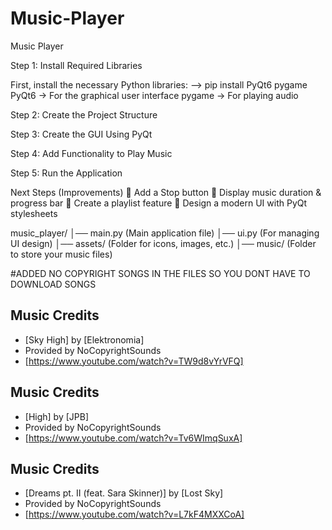 # Music-Player
Music Player

Step 1: Install Required Libraries

First, install the necessary Python libraries:
--> pip install PyQt6 pygame
PyQt6 → For the graphical user interface
pygame → For playing audio

Step 2: Create the Project Structure

Step 3: Create the GUI Using PyQt

Step 4: Add Functionality to Play Music

Step 5: Run the Application

Next Steps (Improvements)
🎵 Add a Stop button 🎵 Display music duration & progress bar 🎵 Create a playlist feature 🎵 Design a modern UI with PyQt stylesheets



music_player/
│── main.py  (Main application file)
│── ui.py  (For managing UI design)
│── assets/  (Folder for icons, images, etc.)
│── music/  (Folder to store your music files)










#ADDED NO COPYRIGHT SONGS IN THE FILES SO YOU DONT HAVE TO DOWNLOAD SONGS
## Music Credits  
- [Sky High] by [Elektronomia]  
- Provided by NoCopyrightSounds  
- [https://www.youtube.com/watch?v=TW9d8vYrVFQ]  

## Music Credits  
- [High] by [JPB]  
- Provided by NoCopyrightSounds  
- [https://www.youtube.com/watch?v=Tv6WImqSuxA]  

## Music Credits  
- [Dreams pt. II (feat. Sara Skinner)] by [Lost Sky]  
- Provided by NoCopyrightSounds  
- [https://www.youtube.com/watch?v=L7kF4MXXCoA]  


